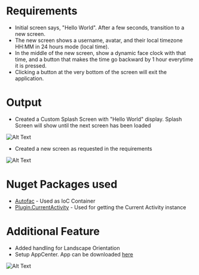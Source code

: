 # Requirements
- Initial screen says, "Hello World". After a few seconds, transition to a new screen.
- The new screen shows a username, avatar, and their local timezone HH:MM in 24 hours mode (local time).
- In the middle of the new screen, show a dynamic face clock with that time, and a button that makes the time go backward by 1 hour everytime it is pressed.
- Clicking a button at the very bottom of the screen will exit the application.

# Output
- Created a Custom Splash Screen with "Hello World" display. Splash Screen will show until the next screen has been loaded

![Alt Text](https://i.ibb.co/ZK5CXXd/Hello-world-splash.png)
- Created a new screen as requested in the requirements 

![Alt Text](https://i.ibb.co/7NJ6rxD/Portrait-Side-Kick.png)

# Nuget Packages used
- [Autofac](https://www.nuget.org/packages/Autofac/) - Used as IoC Container
- [Plugin.CurrentActivity](https://www.nuget.org/packages/Plugin.CurrentActivity/) - Used for getting the Current Activity instance

# Additional Feature
- Added handling for Landscape Orientation
- Setup AppCenter. App can be downloaded [here](https://install.appcenter.ms/users/jeromemanzano-personal.com/apps/sidekick-test/distribution_groups/public)

![Alt Text](https://i.ibb.co/jf0d5Kp/Landscape-Side-Kick.png)
